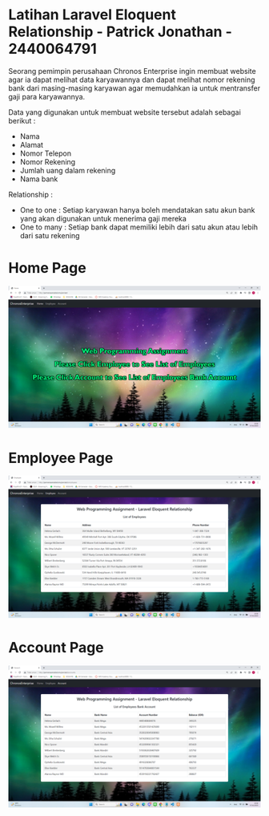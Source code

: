 # Latihan Laravel Eloquent Relationship - Patrick Jonathan - 2440064791

Seorang pemimpin perusahaan Chronos Enterprise ingin membuat website agar ia dapat melihat data karyawannya dan dapat melihat nomor rekening bank dari masing-masing karyawan agar memudahkan ia untuk mentransfer gaji para karyawannya.

Data yang digunakan untuk membuat website tersebut adalah sebagai berikut : 
- Nama
- Alamat
- Nomor Telepon
- Nomor Rekening
- Jumlah uang dalam rekening
- Nama bank

Relationship : 
- One to one : Setiap karyawan hanya boleh mendatakan satu akun bank yang akan digunakan untuk menerima gaji mereka
- One to many : Setiap bank dapat memiliki lebih dari satu akun atau lebih dari satu rekening

# Home Page 

![homepage](https://github.com/patrickjonathan99/Latihan-Laravel-Eloquent-Relationship/blob/master/screeenshot%20images/HomePage.png)

# Employee Page

![employeepage](https://github.com/patrickjonathan99/Latihan-Laravel-Eloquent-Relationship/blob/master/screeenshot%20images/EmployeePage.png)

# Account Page

![accountpage](https://github.com/patrickjonathan99/Latihan-Laravel-Eloquent-Relationship/blob/master/screeenshot%20images/AccountPage.png)
